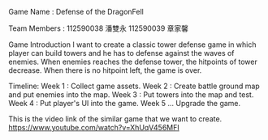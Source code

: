 Game Name : Defense of the DragonFell

Team Members : 112590038 潘雙永
               112590039 章家馨
               
Game Introduction
    I want to create a classic tower defense game in which
    player can build towers and he has to defense against the
    waves of enemies. When enemies reaches the defense tower,
    the hitpoints of tower decrease. When there is no hitpoint
    left, the game is over.
    
Timeline:
Week 1 : Collect game assets.
Week 2 : Create battle ground map and put enemies into the map.
Week 3 : Put towers into the map and test.
Week 4 : Put player's UI into the game.
Week 5 ... Upgrade the game.


This is the video link of the similar game that we want to create.
https://www.youtube.com/watch?v=XhUqV456MFI
    
    
